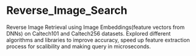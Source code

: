 # Reverse_Image_Search
Reverse Image Retrieval using Image Embeddings(feature vectors from DNNs) on Caltech101 and Caltech256 datasets.
Explored different algorithms and libraries to improve accuracy, speed up feature extraction process for scalibility and making query in microseconds.

